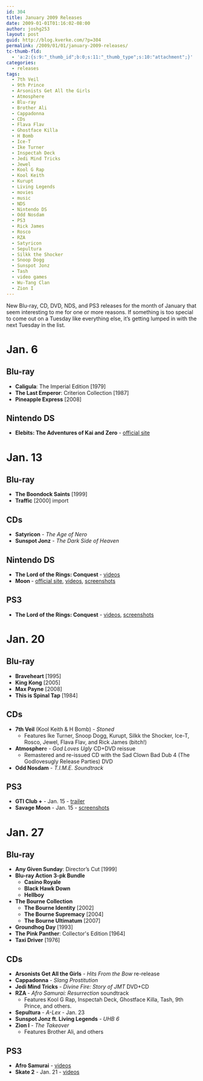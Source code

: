 ```yaml
---
id: 304
title: January 2009 Releases
date: 2009-01-01T01:16:02-08:00
author: joshg253
layout: post
guid: http://blog.kverke.com/?p=304
permalink: /2009/01/01/january-2009-releases/
tc-thumb-fld:
  - 'a:2:{s:9:"_thumb_id";b:0;s:11:"_thumb_type";s:10:"attachment";}'
categories:
  - releases
tags:
  - 7th Veil
  - 9th Prince
  - Arsonists Get All the Girls
  - Atmosphere
  - Blu-ray
  - Brother Ali
  - Cappadonna
  - CDs
  - Flava Flav
  - Ghostface Killa
  - H Bomb
  - Ice-T
  - Ike Turner
  - Inspectah Deck
  - Jedi Mind Tricks
  - Jewel
  - Kool G Rap
  - Kool Keith
  - Kurupt
  - Living Legends
  - movies
  - music
  - NDS
  - Nintendo DS
  - Odd Nosdam
  - PS3
  - Rick James
  - Rosco
  - RZA
  - Satyricon
  - Sepultura
  - Silkk the Shocker
  - Snoop Dogg
  - Sunspot Jonz
  - Tash
  - video games
  - Wu-Tang Clan
  - Zion I
---
```

New Blu-ray, CD, DVD, NDS, and PS3 releases for the month of January that seem interesting to me for one or more reasons. If something is too special to come out on a Tuesday like everything else, it’s getting lumped in with the next Tuesday in the list.

<h1>Jan. 6</h1>

<h2>Blu-ray</h2>

<ul>
    <li><strong>Caligula</strong>: The Imperial Edition [1979]</li>
    <li><strong>The Last Emperor</strong>: Criterion Collection [1987]</li>
    <li><strong>Pineapple Express</strong> [2008]</li>
</ul>

<h2>Nintendo DS</h2>

<ul>
    <li><strong>Elebits: The Adventures of Kai and Zero</strong> - <a href="http://www.konami.com/microsites/eakz/index.html">official site</a></li>
</ul>

<h1>Jan. 13</h1>

<h2>Blu-ray</h2>

<ul>
    <li><strong>The Boondock Saints</strong> [1999]</li>
    <li><strong>Traffic</strong> [2000] import</li>
</ul>

<h2>CDs</h2>

<ul>
    <li><strong>Satyricon</strong> - <em>The Age of Nero</em></li>
    <li><strong>Sunspot Jonz</strong> - <em>The Dark Side of Heaven</em></li>
</ul>

<h2>Nintendo DS</h2>

<ul>
    <li><strong>The Lord of the Rings: Conquest </strong>- <a href="http://media.ds.ign.com/media/142/14252978/vids_1.html">videos</a></li>
    <li><strong>Moon </strong>- <a href="http://www.moon-game.com/">official site</a>, <a href="http://media.ds.gamespy.com/media/142/14215698/vids_1.html">videos</a>, <a href="http://media.ds.gamespy.com/media/142/14215698/imgs_1.html">screenshots</a></li>
</ul>

<h2>PS3</h2>

<ul>
    <li><strong>The Lord of the Rings: Conquest</strong> - <a href="http://media.ps3.gamespy.com/media/142/14235096/vids_1.html">videos</a>, <a href="http://media.ps3.gamespy.com/media/142/14235096/imgs_1.html">screenshots</a><strong>
</strong></li>
</ul>

<h1>Jan. 20</h1>

<h2>Blu-ray</h2>

<ul>
    <li><strong>Braveheart</strong> [1995]</li>
    <li><strong>King Kong</strong> [2005]</li>
    <li><strong>Max Payne</strong> [2008]</li>
    <li><strong>This is Spinal Tap</strong> [1984]</li>
</ul>

<h2>CDs</h2>

<ul>
    <li><strong>7th Veil</strong> (Kool Keith &amp; H Bomb) - <em>Stoned</em>
<ul>
    <li> Features Ike Turner, Snoop Dogg, Kurupt, Silkk the Shocker, Ice-T, Rosco, Jewel, Flava Flav, and Rick James (bitch!)</li>
</ul>
</li>
    <li><strong>Atmospher</strong>e - <em>God Loves Ugly</em> CD+DVD reissue
<ul>
    <li> Remastered and re-issued CD with the Sad Clown Bad Dub 4 (The Godlovesugly Release Parties) DVD</li>
</ul>
</li>
    <li><strong>Odd Nosdam</strong> - <em>T.I.M.E. Soundtrack</em></li>
</ul>

<h2>PS3</h2>

<ul>
    <li><strong>GTI Club +</strong> - Jan. 15 - <a href="http://ps3.gamespy.com/dor/objects/14275428/gti-club-/videos/GtIClub_082008.html">trailer</a></li>
    <li><strong>Savage Moon</strong> - Jan. 15 - <a href="http://media.ps3.ign.com/media/142/14273870/imgs_1.html">screenshots</a></li>
</ul>

<h1>Jan. 27</h1>

<h2>Blu-ray</h2>

<ul>
    <li><strong>Any Given Sunday</strong>: Director’s Cut [1999]</li>
    <li><strong>Blu-ray Action 3-pk Bundle</strong>
<ul>
    <li><strong>Casino Royale</strong></li>
    <li><strong>Black Hawk Down</strong></li>
    <li><strong>Hellboy</strong></li>
</ul>
</li>
    <li><strong>The Bourne Collection</strong>
<ul>
    <li><strong>The Bourne Identity</strong> [2002]</li>
    <li><strong>The Bourne Supremacy</strong> [2004]</li>
    <li><strong>The Bourne Ultimatum</strong> [2007]</li>
</ul>
</li>
    <li><strong>Groundhog Day</strong> [1993]</li>
    <li><strong>The Pink Panther</strong>: Collector's Edition [1964]</li>
    <li><strong>Taxi Driver</strong> [1976]</li>
</ul>

<h2>CDs</h2>

<ul>
    <li><strong>Arsonists Get All the Girls</strong> - <em>Hits From the Bow</em> re-release</li>
    <li><strong>Cappadonna</strong> - <em>Slang Prostitution</em></li>
    <li><strong>Jedi Mind Tricks</strong> - <em>Divine Fire: Story of JMT</em> DVD+CD</li>
    <li><strong>RZA </strong>- <em>Afro Samurai: Resurrection</em> soundtrack
<ul>
    <li>Features Kool G Rap, Inspectah Deck, Ghostface Killa, Tash, 9th Prince, and others.</li>
</ul>
</li>
    <li><strong>Sepultura</strong> - <em>A-Lex</em> - Jan. 23</li>
    <li><strong>Sunspot Jonz ft. Living Legends</strong> - <em>UHB 6</em></li>
    <li><strong>Zion I</strong> - <em>The Takeover</em>
<ul>
    <li> Features Brother Ali, and others</li>
</ul>
</li>
</ul>

<h2>PS3</h2>

<ul>
    <li><strong>Afro Samurai</strong> - <a href="http://media.ps3.gamespy.com/media/142/14233719/vids_1.html">videos</a></li>
    <li><strong>Skate 2</strong> - Jan. 21 - <a href="http://media.ps3.gamespy.com/media/142/14234978/vids_1.html">videos</a></li>
</ul>